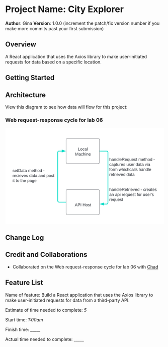 # Project Name: City Explorer

**Author**: Gina
**Version**: 1.0.0 (increment the patch/fix version number if you make more commits past your first submission)

## Overview
A React application that uses the Axios library to make user-initiated requests for data based on a specific location.

## Getting Started
<!-- What are the steps that a user must take in order to build this app on their own machine and get it running? -->

## Architecture


View this diagram to see how data will flow for this project:

### Web request-response cycle for lab 06
![Data-Flow](./imgs/301%20Class%20React%20Lucidchart%202022-04-18%2016-07-43.png)


## Change Log
<!-- Use this area to document the iterative changes made to your application as each feature is successfully implemented. Use time stamps. Here's an example:

01-01-2001 4:59pm - Application now has a fully-functional express server, with a GET route for the location resource. -->

## Credit and Collaborations
<!-- Give credit (and a link) to other people or resources that helped you build this application. -->
* Collaborated on the Web request-response cycle for lab 06 with [Chad](https://github.com/thryce86)

## Feature List

Name of feature: Build a React application that uses the Axios library to make user-initiated requests for data from a third-party API.

Estimate of time needed to complete: _5_

Start time: _1:00am_

Finish time: _____

Actual time needed to complete: _____